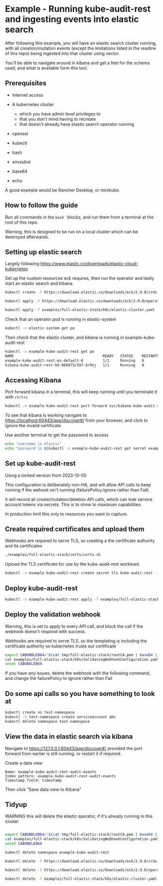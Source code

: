 # Example - Running kube-audit-rest and ingesting events into elastic search

After following this example, you will have an elastic search cluster running, with all creation/mutation events (except the limitations listed in the readme of this repo) being ingested into that cluster using vector.

You'll be able to navigate around in kibana and get a feel for the schema used, and what is available form this tool.

## Prerequisites

* Internet access

* A kubernetes cluster
    * which you have admin level privileges to
    * that you don't mind having to recreate
    * that doesn't already have elastic search operator running

* openssl
* kubectl
* bash
* envsubst
* base64
* echo

A good example would be Rancher Desktop, or minikube.

## How to follow the guide

Run all commands in the ```bash ``` blocks, and run them from a terminal at the root of this repo.

Warning, this is designed to be run on a local cluster which can be destroyed afterwards.

## Setting up elastic search

Largely following <https://www.elastic.co/downloads/elastic-cloud-kubernetes>

Set up the custom resources eck requires, then run the operator and lastly start an elastic search and kibana.

```bash
kubectl create -f https://download.elastic.co/downloads/eck/2.9.0/crds.yaml

kubectl apply -f https://download.elastic.co/downloads/eck/2.9.0/operator.yaml

kubectl apply -f examples/full-elastic-stack/k8s/elastic-cluster.yaml

```

Check that an operator pod is running in elastic-system

```bash
kubectl -n elastic-system get po
```

Then check that the elastic cluster, and kibana is running in example-kube-audit-rest

```bash
kubectl -n example-kube-audit-rest get po
NAME                                         READY   STATUS    RESTARTS   AGE
example-kube-audit-rest-es-default-0         1/1     Running   0          23m
kibana-kube-audit-rest-kb-868975c597-4r9nj   1/1     Running   0          23m
```

## Accessing Kibana
Port forward kibana in a terminal, this will keep running until you terminate it with `ctrl+c`

```bash
kubectl -n example-kube-audit-rest port-forward svc/kibana-kube-audit-rest-kb-http   60443:https
```

To see that kibana is working navigate to <https://localhost:60443/app/discover#/> from your browser, and click to ignore the invalid certificate

Use another terminal to get the password to access

```bash
echo "username is elastic"
echo "password is $(kubectl -n example-kube-audit-rest get secret example-kube-audit-rest-es-elastic-user -o=jsonpath='{.data.elastic}' | base64 --decode; echo)"
```

## Set up kube-audit-rest

Using a locked version from 2023-10-05

This configuration is deliberately non-HA, and will allow API calls to keep running if the wehook isn't running (failurePolicy:Ignore rather than Fail)

It will record all create/mutation/deletion API calls, which can leak service account tokens via secrets. This is to show to maximum capabilities.

In production limit this only to resources you want to capture.

## Create required certificates and upload them

Webhooks are required to serve TLS, so creating a the certificate authority and tls certificates

```bash
./examples/full-elastic-stack/certs/certs.sh
```

Upload the TLS certificate for use by the kube-audit-rest workload.

```bash
kubectl -n example-kube-audit-rest create secret tls kube-audit-rest --cert=./tmp/full-elastic-stack/server.crt --key=tmp/full-elastic-stack/server.key --dry-run=client -oyaml | kubectl -n example-kube-audit-rest apply -f -
```

## Deploy kube-audit-rest

```bash
kubectl -n example-kube-audit-rest apply -f examples/full-elastic-stack/k8s/kube-audit-rest.yaml
```

## Deploy the validation webhook

Warning, this is set to apply to every API call, and block the call if the webhook doesn't respond with success.

Webhooks are required to serve TLS, so the templating is including the certificate authority so kubernetes trusts our certificate

```bash
export CABUNDLEB64="$(cat tmp/full-elastic-stack/rootCA.pem | base64 | tr -d '\n')"
cat examples/full-elastic-stack/k8s/ValidatingWebhookConfiguration.yaml | envsubst | kubectl apply -f -
unset CABUNDLEB64
```

If you have any issues, delete the webhook with the following command, and change the failurePolicy to Ignore rather than Fail

## Do some api calls so you have something to look at
```bash
kubectl create ns test-namespace
kubectl -n test-namespace create serviceaccount abc
kubectl delete namespace test-namespace
```

## View the data in elastic search via kibana
Navigate to <https://127.0.0.1:60443/app/discover#/> provided the port forward from earlier is still running, or restart it if required.

Create a data view
```
Name: example-kube-audit-rest-audit-events
Index pattern: example-kube-audit-rest-audit-events
Timestamp field: timestamp
```

Then click "Save data view to Kibana"

## Tidyup

WARNING this *will* delete the elastic operator, if it's already running in this cluster

```bash

export CABUNDLEB64="$(cat tmp/full-elastic-stack/rootCA.pem | base64 | tr -d '\n')"
cat examples/full-elastic-stack/k8s/ValidatingWebhookConfiguration.yaml | envsubst | kubectl delete -f -
unset CABUNDLEB64

kubectl delete namespace example-kube-audit-rest

kubectl delete -f https://download.elastic.co/downloads/eck/2.9.0/crds.yaml

kubectl delete -f https://download.elastic.co/downloads/eck/2.9.0/operator.yaml

kubectl delete -f examples/full-elastic-stack/k8s/elastic-cluster.yaml

```
